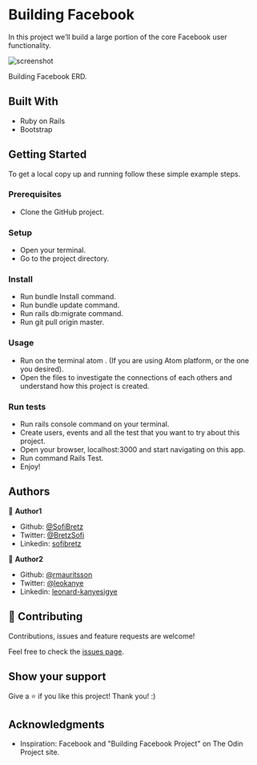 # Building Facebook

In this project we’ll build a large portion of the core Facebook user functionality.

![screenshot ](https://github.com/SofiBretz/building_facebook/blob/feature/milestone1/app/assets/images/Building%20Facebook%20ERD.png?raw=true)

Building Facebook ERD. 

## Built With

- Ruby on Rails
- Bootstrap

## Getting Started

To get a local copy up and running follow these simple example steps.

### Prerequisites

- Clone the GitHub project.

### Setup

- Open your terminal.
- Go to the project directory.

### Install

- Run bundle Install command.
- Run bundle update command.
- Run rails db:migrate command.
- Run git pull origin master.

### Usage

- Run on the terminal atom . (If you are using Atom platform, or the one you desired).
- Open the files to investigate the connections of each others and understand how this project is created.

### Run tests

- Run rails console command on your terminal.
- Create users, events and all the test that you want to try about this project.
- Open your browser, localhost:3000 and start navigating on this app.
- Run command Rails Test.
- Enjoy!

## Authors

👤 **Author1**

- Github: [@SofiBretz](https://github.com/SofiBretz)
- Twitter: [@BretzSofi](https://twitter.com/BretzSofi)
- Linkedin: [sofibretz](https://www.linkedin.com/in/sofibretz/)

👤 **Author2**

- Github: [@rmauritsson](https://github.com/rmauritsson)
- Twitter: [@leokanye](https://twitter.com/leokanye)
- Linkedin: [leonard-kanyesigye](https://www.linkedin.com/in/leonard-kanyesigye/)

## 🤝 Contributing

Contributions, issues and feature requests are welcome!

Feel free to check the [issues page](https://github.com/rmauritsson/micro_eventbrite/issues).

## Show your support

Give a ⭐️ if you like this project! Thank you! :)

## Acknowledgments

- Inspiration: Facebook and "Building Facebook Project" on The Odin Project site.
